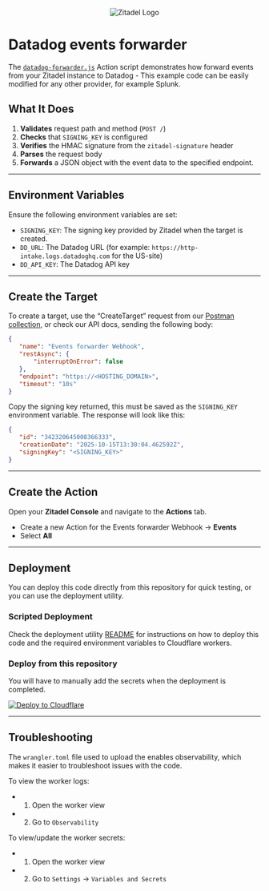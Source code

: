 <p align="center">
    <img src="https://raw.githubusercontent.com/zitadel/zitadel/refs/heads/main/docs/static/logos/zitadel-logo-dark%402x.png" alt="Zitadel Logo" max-height="200px" width="auto" />
</p>

# Datadog events forwarder

The [`datadog-forwarder.js`](/Actions%20V2%20+%20Cloudflare%20Workers/scripts/datadog-forwarder/datadog-forwarder.js) Action script demonstrates how forward events from your Zitadel instance to Datadog - This example code can be easily modified for any other provider, for example Splunk.

## What It Does

1. **Validates** request path and method (`POST /`)
2. **Checks** that `SIGNING_KEY` is configured
3. **Verifies** the HMAC signature from the `zitadel-signature` header
4. **Parses** the request body
5. **Forwards** a JSON object with the event data to the specified endpoint.

---

## Environment Variables

Ensure the following environment variables are set:

- `SIGNING_KEY`: The signing key provided by Zitadel when the target is created.
- `DD_URL`: The Datadog URL (for example: `https://http-intake.logs.datadoghq.com` for the US-site)
- `DD_API_KEY`: The Datadog API key
---

## Create the Target

To create a target, use the “CreateTarget” request from our [Postman collection](https://zitadel.com/docs/apis/introduction#postman-collection-beta), or check our API docs, sending the following body:

```json
{
   "name": "Events forwarder Webhook",
   "restAsync": {
       "interruptOnError": false
   },
   "endpoint": "https://<HOSTING_DOMAIN>",
   "timeout": "10s"
}
```

Copy the signing key returned, this must be saved as the `SIGNING_KEY` environment variable.
The response will look like this:

```json
{
   "id": "342320645008366333",
   "creationDate": "2025-10-15T13:30:04.462592Z",
   "signingKey": "<SIGNING_KEY>"
}
```

---

## Create the Action

Open your **Zitadel Console** and navigate to the **Actions** tab.  
   - Create a new Action for the Events forwarder Webhook → **Events**
   - Select **All**

---

## Deployment

You can deploy this code directly from this repository for quick testing, or you can use the deployment utility.

### Scripted Deployment

Check the deployment utility [README](deployment-utility/README.md) for instructions on how to deploy this code and the required environment variables to Cloudflare workers.


### Deploy from this repository

You will have to manually add the secrets when the deployment is completed.

[![Deploy to Cloudflare](https://deploy.workers.cloudflare.com/button)](https://deploy.workers.cloudflare.com/?url=https://github.com/zitadel/actions/tree/main/ActionsV2CloudflareWorkers/scripts/datadog-forwarder)

---

## Troubleshooting
The `wrangler.toml` file used to upload the enables observability, which makes it easier to troubleshoot issues with the code. 

To view the worker logs:
- 1. Open the worker view
- 2. Go to `Observability`

To view/update the worker secrets:
- 1. Open the worker view
- 2. Go to `Settings` → `Variables and Secrets`


